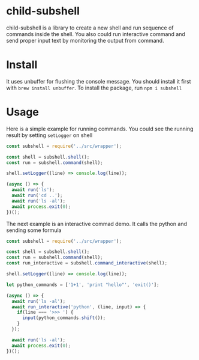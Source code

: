 # child-subshell
child-subshell is a library to create a new shell and run sequence of commands inside the shell. You also could run interactive command and send proper input text by monitoring the output from command.

# Install
It uses unbuffer for flushing the console message. You should install it first with `brew install unbuffer`. To install the package, run `npm i subshell`

# Usage
Here is a simple example for running commands. You could see the running result by setting `setLogger` on shell
```js
const subshell = require('../src/wrapper');

const shell = subshell.shell();
const run = subshell.command(shell);

shell.setLogger((line) => console.log(line));

(async () => {
  await run('ls');
  await run('cd ..');
  await run('ls -al');
  await process.exit(0);
})();
```

The next example is an interactive commad demo. It calls the python and sending some formula

```js
const subshell = require('../src/wrapper');

const shell = subshell.shell();
const run = subshell.command(shell);
const run_interactive = subshell.command_interactive(shell);

shell.setLogger((line) => console.log(line));

let python_commands = ['1+1', 'print "hello"', 'exit()'];

(async () => {
  await run('ls -al');
  await run_interactive('python', (line, input) => {
    if(line === '>>> ') {
      input(python_commands.shift());
    }
  });

  await run('ls -al');
  await process.exit(0);
})();
```


